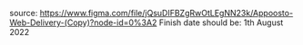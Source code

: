 source: https://www.figma.com/file/jQsuDIFBZgRwOtLEgNN23k/Appoosto-Web-Delivery-(Copy)?node-id=0%3A2
Finish date should be: 1th August 2022
